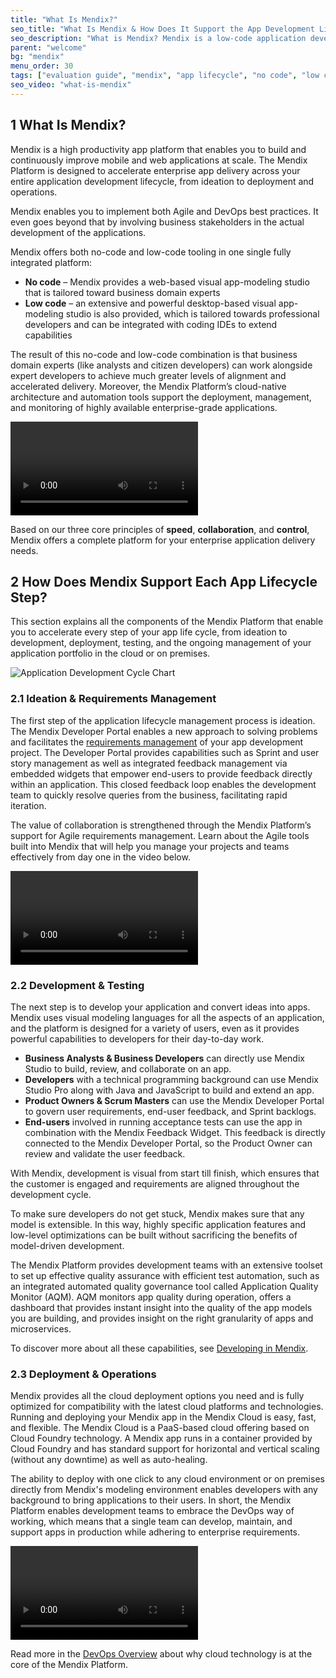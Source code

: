 ```yaml
---
title: "What Is Mendix?"
seo_title: "What Is Mendix & How Does It Support the App Development Lifecycle?"
seo_description: "What is Mendix? Mendix is a low-code application development platform that facilitates the app creation process from conception to deployment. Visit for more."
parent: "welcome"
bg: "mendix"
menu_order: 30
tags: ["evaluation guide", "mendix", "app lifecycle", "no code", "low code"]
seo_video: "what-is-mendix"
---
```


## 1 What Is Mendix?

Mendix is a high productivity app platform that enables you to build and continuously improve mobile and web applications at scale. The Mendix Platform is designed to accelerate enterprise app delivery across your entire application development lifecycle, from ideation to deployment and operations.

Mendix enables you to implement both Agile and DevOps best practices. It even goes beyond that by involving business stakeholders in the actual development of the applications.

Mendix offers both no-code and low-code tooling in one single fully integrated platform:

* **No code** – Mendix provides a web-based visual app-modeling studio that is tailored toward business domain experts
* **Low code** – an extensive and powerful desktop-based visual app-modeling studio is also provided, which is tailored towards professional developers and can be integrated with coding IDEs to extend capabilities

The result of this no-code and low-code combination is that business domain experts (like analysts and citizen developers) can work alongside expert developers to achieve much greater levels of alignment and accelerated delivery. Moreover, the Mendix Platform’s cloud-native architecture and automation tools support the deployment, management, and monitoring of highly available enterprise-grade applications.

<video controls src="attachments/Bring-Business-Knowledge-Into-the-App-Development-Process.mp4">VIDEO</video>

Based on our three core principles of **speed**, **collaboration**, and **control**, Mendix offers a complete platform for your enterprise application delivery needs.

## 2 How Does Mendix Support Each App Lifecycle Step?

This section explains all the components of the Mendix Platform that enable you to accelerate every step of your app life cycle, from ideation to development, deployment, testing, and the ongoing management of your application portfolio in the cloud or on premises.

![Application Development Cycle Chart](attachments/accelerate-app-journey.png)

### 2.1 Ideation & Requirements Management

The first step of the application lifecycle management process is ideation. The Mendix Developer Portal enables a new approach to solving problems and facilitates the [requirements management](app-lifecycle/requirements-management) of your app development project. The Developer Portal provides capabilities such as Sprint and user story management as well as integrated feedback management via embedded widgets that empower end-users to provide feedback directly within an application. This closed feedback loop enables the development team to quickly resolve queries from the business, facilitating rapid iteration.

The value of collaboration is strengthened through the Mendix Platform’s support for Agile requirements management. Learn about the Agile tools built into Mendix that will help you manage your projects and teams effectively from day one in the video below.

<video controls src="attachments/Ideation-Requirements-Management.mp4">VIDEO</video>

### 2.2 Development & Testing

The next step is to develop your application and convert ideas into apps. Mendix uses visual modeling languages for all the aspects of an application, and the platform is designed for a variety of users, even as it provides powerful capabilities to developers for their day-to-day work.

* **Business Analysts & Business Developers** can directly use Mendix Studio to build, review, and collaborate on an app.
* **Developers** with a technical programming background can use Mendix Studio Pro along with Java and JavaScript to build and extend an app.
* **Product Owners & Scrum Masters** can use the Mendix Developer Portal to govern user requirements, end-user feedback, and Sprint backlogs.
* **End-users** involved in running acceptance tests can use the app in combination with the Mendix Feedback Widget. This feedback is directly connected to the Mendix Developer Portal, so the Product Owner can review and validate the user feedback.

With Mendix, development is visual from start till finish, which ensures that the customer is engaged and requirements are aligned throughout the development cycle.

To make sure developers do not get stuck, Mendix makes sure that any model is extensible. In this way, highly specific application features and low-level optimizations can be built without sacrificing the benefits of model-driven development.

The Mendix Platform provides development teams with an extensive toolset to set up effective quality assurance with efficient test automation, such as an integrated automated quality governance tool called Application Quality Monitor (AQM). AQM monitors app quality during operation, offers a dashboard that provides instant insight into the quality of the app models you are building, and provides insight on the right granularity of apps and microservices.

To discover more about all these capabilities, see [Developing in Mendix](app-lifecycle/developing-in-mendix).

### 2.3 Deployment & Operations

Mendix provides all the cloud deployment options you need and is fully optimized for compatibility with the latest cloud platforms and technologies. Running and deploying your Mendix app in the Mendix Cloud is easy, fast, and flexible. The Mendix Cloud is a PaaS-based cloud offering based on Cloud Foundry technology. A Mendix app runs in a container provided by Cloud Foundry and has standard support for horizontal and vertical scaling (without any downtime) as well as auto-healing.

The ability to deploy with one click to any cloud environment or on premises directly from Mendix's modeling environment enables developers with any background to bring applications to their users. In short, the Mendix Platform enables development teams to embrace the DevOps way of working, which means that a single team can develop, maintain, and support apps in production while adhering to enterprise requirements.

<video controls src="attachments/Deployment-Operations.mp4">VIDEO</video>

Read more in the [DevOps Overview](app-lifecycle/devops-overview) about why cloud technology is at the core of the Mendix Platform.
